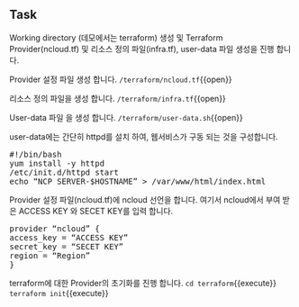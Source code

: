
## Task

Working directory (데모에서는 terraform) 생성 및 Terraform Provider(ncloud.tf) 및 리소스 정의 파일(infra.tf), user-data 파일 생성을 진행 합니다.

Provider 설정 파일 생성 합니다.
`/terraform/ncloud.tf`{{open}}

리소스 정의 파일을 생성 합니다.
`/terraform/infra.tf`{{open}}

User-data 파일 을 생성 합니다.
`/terraform/user-data.sh`{{open}}

user-data에는 간단히 httpd를 설치 하여, 웹서비스가 구동 되는 것을 구성합니다.
<pre class="file" data-filename="user-data.sh" data-target="replace">
#!/bin/bash
yum install -y httpd
/etc/init.d/httpd start
echo “NCP SERVER-$HOSTNAME” > /var/www/html/index.html
</pre>

Provider 설정 파일(ncloud.tf)에 ncloud 선언을 합니다.
여기서 ncloud에서 부여 받은 ACCESS KEY 와 SECET KEY를 입력 합니다.
<pre class="file" data-filename="ncloud.tf" data-target="replace">
provider “ncloud” {
access_key = “ACCESS KEY”
secret_key = “SECET KEY”
region = “Region”
}
</pre>

terraform에 대한 Provider의 초기화를 진행 합니다.
`cd terraform`{{execute}}
`terraform init`{{execute}} 

